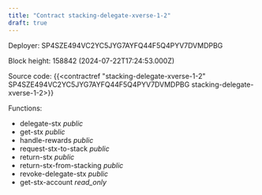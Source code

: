 ```yaml
---
title: "Contract stacking-delegate-xverse-1-2"
draft: true
---
```

Deployer: SP4SZE494VC2YC5JYG7AYFQ44F5Q4PYV7DVMDPBG


 



Block height: 158842 (2024-07-22T17:24:53.000Z)

Source code: {{<contractref "stacking-delegate-xverse-1-2" SP4SZE494VC2YC5JYG7AYFQ44F5Q4PYV7DVMDPBG stacking-delegate-xverse-1-2>}}

Functions:

* delegate-stx _public_
* get-stx _public_
* handle-rewards _public_
* request-stx-to-stack _public_
* return-stx _public_
* return-stx-from-stacking _public_
* revoke-delegate-stx _public_
* get-stx-account _read_only_
